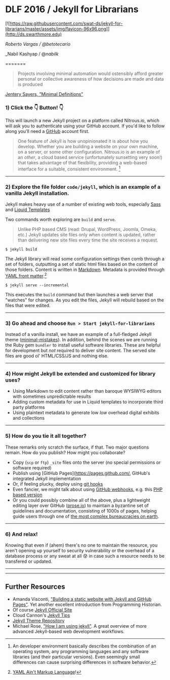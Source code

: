 # DLF 2016 / Jekyll for Librarians

[![https://raw.githubusercontent.com/swat-ds/jekyll-for-librarians/master/assets/img/favicon-96x96.png]](http://ds.swarthmore.edu)

_Roberto Vargas / @betotecario_

_Nabil Kashyap / @_nabilk_

=======

>Projects involving minimal automation would ostensibly afford greater personal or collective awareness of how decisions are made and data is produced

[Jentery Sayers, "Minimal Definitions"](https://go-dh.github.io/mincomp/thoughts/2016/10/02/minimal-definitions/)

### 1) Click the :point_down: Button! :point_down:

This will launch a new Jekyll project on a platform called Nitrous.io, which will ask you to authenticate using your GitHub account. If you'd like to follow along you'll need a [GitHub](https://github.com/) account first.

> One feature of Jekyll is how unopinionated it is about how you develop. Whether you are building a website on your own machine, on a server, or some other configuration. Nitrous.io is an example of an *other*, a cloud based service (unfortunately sunsetting very soon!) that takes advantage of that flexibility, providing a web-based interface for a suitable, consistent environment. [^1]

---

### 2) Explore the file folder `code/jekyll`, which is an example of a vanilla Jekyll installation.

Jekyll makes heavy use of a number of existing web tools, especially [Sass](http://sass-lang.com/guide) and [Liquid Templates](https://github.com/Shopify/liquid/wiki)

Two commands worth exploring are `build` and `serve`. 

> Unlike PHP based CMS (read: Drupal, WordPress, Joomla, Omeka, etc.) Jekyll updates site files only when content is updated, rather than delivering new site files every time the site receives a request.

`$ jekyll build`

The Jekyll library will read some configuration settings then comb through a set of folders, outputting a set of static html files based on the content of those folders. Content is written in [Markdown](https://github.com/adam-p/markdown-here/wiki/Markdown-Cheatsheet). Metadata is provided through [YAML front matter](https://jekyllrb.com/docs/frontmatter/).[^2]

`$ jekyll serve --incremental` 

This executes the `build` command but then launches a web server that "watches" for changes. As you edit the files, Jekyll will rebuild based on the files that were edited.

---

### 3) Go ahead and choose `Run > Start jekyll-for-librarians`

Instead of a vanilla install, we have an example of a full-fledged Jekyll theme ([minimal-mistakes](https://github.com/mmistakes/minimal-mistakes)). In addition, behind the scenes we are running the Ruby gem `bundler` to install useful software libraries. These are helpful for development but *not* required to deliver site content. The served site files are good ol' HTML/CSS/JS and nothing else.

---

### 4) How might Jekyll be extended and customized for library uses?

- Using Markdown to edit content rather than baroque WYSIWYG editors with sometimes unpredictable results
- Adding custom metadata for use in Liquid templates to incorporate third party platforms
- Using plaintext metadata to generate low *low* overhead digital exhibits and collections

---

### 5) How do you tie it all together?

These remarks only scratch the surface, if that. Two major questions remain. How do you publish? How might you collaborate?

- Copy (`scp` or `ftp`) `_site` files onto the server (no special permissions or software required)
- Publish using [GitHub Pages](https://pages.github.com/, GitHub's integrated Jekyll implementation
- Or, if feeling plucky, deploy using [git hooks](https://jekyllrb.com/docs/deployment-methods/)
- Even fancier, we might talk about using [GitHub webhooks](https://developer.github.com/webhooks/), e.g. this [PHP based version](https://github.com/dintel/php-github-webhook)
- Or you could possibly combine all of the above, plus a lightweight editing layer over GitHub ([prose.io](http://prose.io/#about)) to maintain a byzantine set of guidelines and documentation, consisting of 1000s of pages, helping guide users through one of [the most complex bureaucracies on earth](https://www.healthcare.gov/).

---

### 6) And relax!

Knowing that even if (ahem) there's no one to maintain the resource, you aren't opening up yourself to security vulnerability or the overhead of a database process or any sweat at all :cold_sweat: in case such a resource needs to be transfered or updated. 

---

[^1]: An developer environment basically describes the combination of an operating system, any programming languages and any software libraries (and their particular versions). Even seemingly small differences can cause surprising differences in software behavior.
[^2]: [YAML Ain't Markup Language](http://yaml.org/)!

---

## Further Resources

- Amanda Visconti, ["Building a static website with Jekyll and GitHub Pages"](http://programminghistorian.org/lessons/building-static-sites-with-jekyll-github-pages). Yet another excellent introduction from Programming Historian.
- Of course [Jekyll Official Site](https://jekyllrb.com/)
- Cloud Cannon's [Jekyll Tips](http://jekyll.tips/)
- [Jekyll Theme Repository](http://www.jekyllthemes.io/)
- Michael Rose, ["How I am using jekyll"](https://mademistakes.com/articles/using-jekyll-2016/). A great overview of more advanced Jekyll-based web development workflows.
